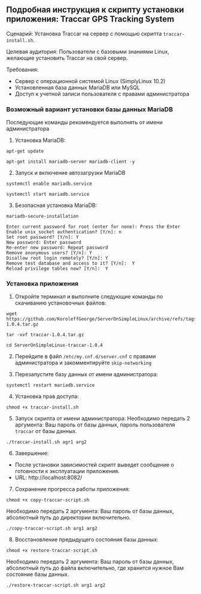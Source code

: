 ## Подробная инструкция к скрипту установки приложения: Traccar GPS Tracking System

Сценарий: Установка Traccar на сервер с помощью скрипта `traccar-install.sh`.

Целевая аудитория: Пользователи с базовыми знаниями Linux, желающие установить Traccar на свой сервер.

Требования:

* Сервер с операционной системой Linux (SimplyLinux 10.2)
* Установленная база данных MariaDB или MySQL
* Доступ к учетной записи пользователя с правами администратора

### Возможный вариант установки базы данных MariaDB
Последующие команды рекомендуется выполнять от имени администратора

1. Установка MariaDB:
```
apt-get update
```
```
apt-get install mariadb-server mariadb-client -y
```

2. Запуск и включение автозагрузки MariaDB
```
systemctl enable mariadb.service
```
```
systemctl start mariadb.service
```

3. Безопасная установка MariaDB:
```
mariadb-secure-installation
```

```
Enter current password for root (enter for none): Press the Enter
Enable unix_socket authentication? [Y/n]: n
Set root password? [Y/n]: Y
New password: Enter password
Re-enter new password: Repeat password
Remove anonymous users? [Y/n]: Y
Disallow root login remotely? [Y/n]: Y
Remove test database and access to it? [Y/n]:  Y
Reload privilege tables now? [Y/n]:  Y
```

### Установка приложения

1. Откройте терминал и выполните следующие команды по скачиванию установочных файлов:
```
wget https://github.com/KoroleffGeorge/ServerOnSimpleLinux/archive/refs/tags/traccar-1.0.4.tar.gz
```
```
tar -xvf traccar-1.0.4.tar.gz
```
```
cd ServerOnSimpleLinux-traccar-1.0.4
```

2. Перейдите в файл `/etc/my.cnf.d/server.cnf` с правами администратора и закомментируйте `skip-networking`

3. Перезапустите базу данных от имени администратора:
```
systemctl restart mariadb.service
```

4. Установка прав доступа:
```
chmod +x traccar-install.sh
```

5. Запуск скрипта от имени администратора:
Необходимо передать 2 аргумента: Ваш пароль от базы данных, пароль пользователя `traccar` от базы данных.
```
./traccar-install.sh agr1 arg2
```

6. Завершение:
* После установки зависимостей скрипт выведет сообщение о готовности к эксплуатации приложения.
* URL: http://localhost:8082/

7. Сохранение прогресса работы приложения:
```
chmod +x copy-traccar-script.sh
```
Необходимо передать 2 аргумента: Ваш пароль от базы данных, абсолютный путь до директории включительно.
```
./copy-traccar-script.sh arg1 arg2
```

8. Восстановление предыдущего состояния базы данных:
```
chmod +x restore-traccar-script.sh
```
Необходимо передать 2 аргумента: Ваш пароль от базы данных, абсолютный путь до файла включительно, где хранится нужное Вам состояние базы данных.
```
./restore-traccar-script.sh arg1 arg2
```
